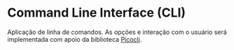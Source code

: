 # Command Line Interface (CLI)

Aplicação de linha de comandos. As opções e interação com o usuário
será implementada com apoio da biblioteca [Picocli](https://picocli.info/picocli-on-graalvm.html).
